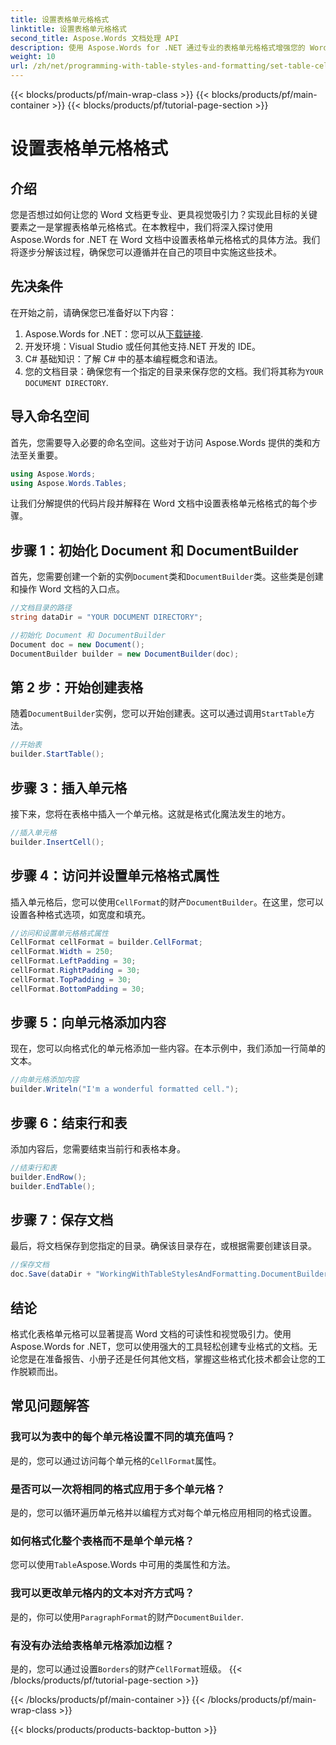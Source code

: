 ```yaml
---
title: 设置表格单元格格式
linktitle: 设置表格单元格格式
second_title: Aspose.Words 文档处理 API
description: 使用 Aspose.Words for .NET 通过专业的表格单元格格式增强您的 Word 文档。本分步指南可为您简化此过程。
weight: 10
url: /zh/net/programming-with-table-styles-and-formatting/set-table-cell-formatting/
---
```


{{< blocks/products/pf/main-wrap-class >}}
{{< blocks/products/pf/main-container >}}
{{< blocks/products/pf/tutorial-page-section >}}

# 设置表格单元格格式

## 介绍

您是否想过如何让您的 Word 文档更专业、更具视觉吸引力？实现此目标的关键要素之一是掌握表格单元格格式。在本教程中，我们将深入探讨使用 Aspose.Words for .NET 在 Word 文档中设置表格单元格格式的具体方法。我们将逐步分解该过程，确保您可以遵循并在自己的项目中实施这些技术。

## 先决条件

在开始之前，请确保您已准备好以下内容：

1.  Aspose.Words for .NET：您可以从[下载链接](https://releases.aspose.com/words/net/).
2. 开发环境：Visual Studio 或任何其他支持.NET 开发的 IDE。
3. C# 基础知识：了解 C# 中的基本编程概念和语法。
4. 您的文档目录：确保您有一个指定的目录来保存您的文档。我们将其称为`YOUR DOCUMENT DIRECTORY`.

## 导入命名空间

首先，您需要导入必要的命名空间。这些对于访问 Aspose.Words 提供的类和方法至关重要。

```csharp
using Aspose.Words;
using Aspose.Words.Tables;
```

让我们分解提供的代码片段并解释在 Word 文档中设置表格单元格格式的每个步骤。

## 步骤 1：初始化 Document 和 DocumentBuilder

首先，您需要创建一个新的实例`Document`类和`DocumentBuilder`类。这些类是创建和操作 Word 文档的入口点。

```csharp
//文档目录的路径
string dataDir = "YOUR DOCUMENT DIRECTORY";

//初始化 Document 和 DocumentBuilder
Document doc = new Document();
DocumentBuilder builder = new DocumentBuilder(doc);
```

## 第 2 步：开始创建表格

随着`DocumentBuilder`实例，您可以开始创建表。这可以通过调用`StartTable`方法。

```csharp
//开始表
builder.StartTable();
```

## 步骤 3：插入单元格

接下来，您将在表格中插入一个单元格。这就是格式化魔法发生的地方。

```csharp
//插入单元格
builder.InsertCell();
```

## 步骤 4：访问并设置单元格格式属性

插入单元格后，您可以使用`CellFormat`的财产`DocumentBuilder`。在这里，您可以设置各种格式选项，如宽度和填充。

```csharp
//访问和设置单元格格式属性
CellFormat cellFormat = builder.CellFormat;
cellFormat.Width = 250;
cellFormat.LeftPadding = 30;
cellFormat.RightPadding = 30;
cellFormat.TopPadding = 30;
cellFormat.BottomPadding = 30;
```

## 步骤 5：向单元格添加内容

现在，您可以向格式化的单元格添加一些内容。在本示例中，我们添加一行简单的文本。

```csharp
//向单元格添加内容
builder.Writeln("I'm a wonderful formatted cell.");
```

## 步骤 6：结束行和表

添加内容后，您需要结束当前行和表格本身。

```csharp
//结束行和表
builder.EndRow();
builder.EndTable();
```

## 步骤 7：保存文档

最后，将文档保存到您指定的目录。确保该目录存在，或根据需要创建该目录。

```csharp
//保存文档
doc.Save(dataDir + "WorkingWithTableStylesAndFormatting.DocumentBuilderSetTableCellFormatting.docx");
```

## 结论

格式化表格单元格可以显著提高 Word 文档的可读性和视觉吸引力。使用 Aspose.Words for .NET，您可以使用强大的工具轻松创建专业格式的文档。无论您是在准备报告、小册子还是任何其他文档，掌握这些格式化技术都会让您的工作脱颖而出。

## 常见问题解答

### 我可以为表中的每个单元格设置不同的填充值吗？
是的，您可以通过访问每个单元格的`CellFormat`属性。

### 是否可以一次将相同的格式应用于多个单元格？
是的，您可以循环遍历单元格并以编程方式对每个单元格应用相同的格式设置。

### 如何格式化整个表格而不是单个单元格？
您可以使用`Table`Aspose.Words 中可用的类属性和方法。

### 我可以更改单元格内的文本对齐方式吗？
是的，你可以使用`ParagraphFormat`的财产`DocumentBuilder`.

### 有没有办法给表格单元格添加边框？
是的，您可以通过设置`Borders`的财产`CellFormat`班级。
{{< /blocks/products/pf/tutorial-page-section >}}

{{< /blocks/products/pf/main-container >}}
{{< /blocks/products/pf/main-wrap-class >}}

{{< blocks/products/products-backtop-button >}}
